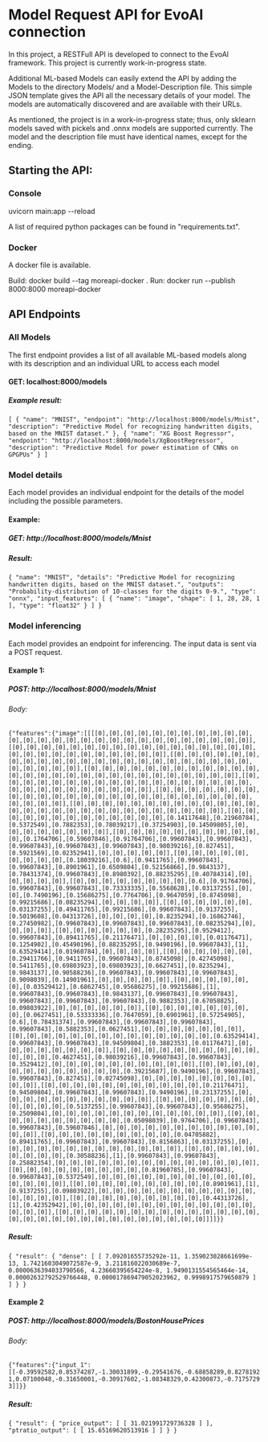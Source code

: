 # Model Request API for EvoAI connection

In this project, a RESTFull API is developed to connect to the EvoAl framework. This project is currently work-in-progress state.

Additional ML-based Models can easily extend the API by adding the Models to the directory Models/ and a Model-Description file. This simple JSON template gives the API all the necessary details of your model. The models are automatically discovered and are available with their URLs. 

As mentioned, the project is in a work-in-progress state; thus, only sklearn models saved with pickels and .onnx models are supported currently. The model and the description file must have identical names, except for the ending. 

## Starting the API:
### Console
uvicorn main:app --reload

A list of required python packages can be found in "requirements.txt".

### Docker
A docker file is available.

Build: docker build --tag moreapi-docker .
Run: docker run --publish 8000:8000 moreapi-docker

## API Endpoints

### All Models

The first endpoint provides a list of all available ML-based models along with its description and an individual URL to access each model

#### GET: localhost:8000/models

##### Example result:

`[
  {
    "name": "MNIST",
    "endpoint": "http://localhost:8000/models/Mnist",
    "description": "Predictive Model for recognizing handwritten digits, based on the MNIST dataset."
  },
  {
    "name": "XG Boost Regressor",
    "endpoint": "http://localhost:8000/models/XgBoostRegressor",
    "description": "Predictive Model for power estimation of CNNs on GPGPUs"
  }
]`

### Model details

Each model provides an individual endpoint for the details of the model including the possible parameters.

#### Example:

##### GET: http://localhost:8000/models/Mnist

##### Result:

`{
  "name": "MNIST",
  "details": "Predictive Model for recognizing handwritten digits, based on the MNIST dataset.",
  "outputs": "Probability-distribution of 10-classes for the digits 0-9.",
  "type": "onnx",
  "input_features": [
    {
      "name": "image",
      "shape": [
        1,
        28,
        28,
        1
      ],
      "type": "float32"
    }
  ]
}`


### Model inferencing

Each model provides an endpoint for inferencing. The input data is sent via a POST request.

#### Example 1:

##### POST: http://localhost:8000/models/Mnist
###### Body:

`{"features":{"image":[[[[0],[0],[0],[0],[0],[0],[0],[0],[0],[0],[0],[0],[0],[0],[0],[0],[0],[0],[0],[0],[0],[0],[0],[0],[0],[0],[0],[0]],[[0],[0],[0],[0],[0],[0],[0],[0],[0],[0],[0],[0],[0],[0],[0],[0],[0],[0],[0],[0],[0],[0],[0],[0],[0],[0],[0],[0]],[[0],[0],[0],[0],[0],[0],[0],[0],[0],[0],[0],[0],[0],[0],[0],[0],[0],[0],[0],[0],[0],[0],[0],[0],[0],[0],[0],[0]],[[0],[0],[0],[0],[0],[0],[0],[0],[0],[0],[0],[0],[0],[0],[0],[0],[0],[0],[0],[0],[0],[0],[0],[0],[0],[0],[0],[0]],[[0],[0],[0],[0],[0],[0],[0],[0],[0],[0],[0],[0],[0],[0],[0],[0],[0],[0],[0],[0],[0],[0],[0],[0],[0],[0],[0],[0]],[[0],[0],[0],[0],[0],[0],[0],[0],[0],[0],[0],[0],[0],[0],[0],[0],[0],[0],[0],[0],[0],[0],[0],[0],[0],[0],[0],[0]],[[0],[0],[0],[0],[0],[0],[0],[0],[0],[0],[0],[0],[0],[0],[0],[0],[0],[0],[0],[0],[0],[0],[0],[0],[0],[0],[0],[0]],[[0],[0],[0],[0],[0],[0],[0],[0],[0],[0],[0],[0],[0],[0.14117648],[0.21960784],[0.5372549],[0.7882353],[0.78039217],[0.37254903],[0.14509805],[0],[0],[0],[0],[0],[0],[0],[0]],[[0],[0],[0],[0],[0],[0],[0],[0],[0],[0],[0],[0.1764706],[0.59607846],[0.91764706],[0.99607843],[0.99607843],[0.99607843],[0.99607843],[0.99607843],[0.98039216],[0.827451],[0.5921569],[0.02352941],[0],[0],[0],[0],[0]],[[0],[0],[0],[0],[0],[0],[0],[0],[0],[0.18039216],[0.6],[0.9411765],[0.99607843],[0.99607843],[0.8901961],[0.6509804],[0.52156866],[0.9843137],[0.78431374],[0.99607843],[0.8980392],[0.88235295],[0.40784314],[0],[0],[0],[0],[0]],[[0],[0],[0],[0],[0],[0],[0],[0],[0.6],[0.91764706],[0.99607843],[0.99607843],[0.73333335],[0.5568628],[0.03137255],[0],[0],[0.7490196],[0.15686275],[0.7764706],[0.9647059],[0.8745098],[0.99215686],[0.08235294],[0],[0],[0],[0]],[[0],[0],[0],[0],[0],[0],[0.03137255],[0.49411765],[0.99215686],[0.99607843],[0.9137255],[0.5019608],[0.04313726],[0],[0],[0],[0],[0.8235294],[0.16862746],[0.27450982],[0.99607843],[0.99607843],[0.99607843],[0.08235294],[0],[0],[0],[0]],[[0],[0],[0],[0],[0],[0],[0.28235295],[0.9529412],[0.99607843],[0.89411765],[0.21176471],[0],[0],[0],[0],[0.01176471],[0.1254902],[0.45490196],[0.88235295],[0.9490196],[0.99607843],[1],[0.63529414],[0.01960784],[0],[0],[0],[0]],[[0],[0],[0],[0],[0],[0],[0.29411766],[0.9411765],[0.99607843],[0.8745098],[0.42745098],[0.5411765],[0.69803923],[0.69803923],[0.6627451],[0.8235294],[0.9843137],[0.90588236],[0.99607843],[0.99607843],[0.99607843],[0.9098039],[0.14901961],[0],[0],[0],[0],[0]],[[0],[0],[0],[0],[0],[0],[0.03529412],[0.6862745],[0.95686275],[0.99215686],[1],[0.99607843],[0.99607843],[0.9843137],[0.99607843],[0.99607843],[0.99607843],[0.99607843],[0.99607843],[0.9882353],[0.67058825],[0.09803922],[0],[0],[0],[0],[0],[0]],[[0],[0],[0],[0],[0],[0],[0],[0],[0.0627451],[0.53333336],[0.7647059],[0.6901961],[0.57254905],[0.6],[0.78431374],[0.99607843],[0.99607843],[0.99607843],[0.99607843],[0.5882353],[0.0627451],[0],[0],[0],[0],[0],[0],[0]],[[0],[0],[0],[0],[0],[0],[0],[0],[0],[0],[0],[0],[0],[0],[0.63529414],[0.99607843],[0.99607843],[0.94509804],[0.3882353],[0.01176471],[0],[0],[0],[0],[0],[0],[0],[0]],[[0],[0],[0],[0],[0],[0],[0],[0],[0],[0],[0],[0],[0],[0.4627451],[0.98039216],[0.99607843],[0.99607843],[0.3529412],[0],[0],[0],[0],[0],[0],[0],[0],[0],[0]],[[0],[0],[0],[0],[0],[0],[0],[0],[0],[0],[0],[0],[0.39215687],[0.9490196],[0.99607843],[0.99607843],[0.827451],[0.02745098],[0],[0],[0],[0],[0],[0],[0],[0],[0],[0]],[[0],[0],[0],[0],[0],[0],[0],[0],[0],[0],[0],[0.21176471],[0.94509804],[0.99607843],[0.99607843],[0.9490196],[0.23137255],[0],[0],[0],[0],[0],[0],[0],[0],[0],[0],[0]],[[0],[0],[0],[0],[0],[0],[0],[0],[0],[0],[0],[0.5137255],[0.99607843],[0.99607843],[0.95686275],[0.2509804],[0],[0],[0],[0],[0],[0],[0],[0],[0],[0],[0],[0]],[[0],[0],[0],[0],[0],[0],[0],[0],[0],[0],[0.05098039],[0.9764706],[0.99607843],[0.99607843],[0.59607846],[0],[0],[0],[0],[0],[0],[0],[0],[0],[0],[0],[0],[0]],[[0],[0],[0],[0],[0],[0],[0],[0],[0],[0.04705882],[0.89411765],[0.99607843],[0.99607843],[0.8156863],[0.03137255],[0],[0],[0],[0],[0],[0],[0],[0],[0],[0],[0],[0],[0]],[[0],[0],[0],[0],[0],[0],[0],[0],[0],[0.30588236],[1],[0.99607843],[0.99607843],[0.25882354],[0],[0],[0],[0],[0],[0],[0],[0],[0],[0],[0],[0],[0],[0]],[[0],[0],[0],[0],[0],[0],[0],[0],[0],[0.81960785],[0.99607843],[0.99607843],[0.5372549],[0],[0],[0],[0],[0],[0],[0],[0],[0],[0],[0],[0],[0],[0],[0]],[[0],[0],[0],[0],[0],[0],[0],[0],[0],[0.8901961],[1],[0.9137255],[0.09803922],[0],[0],[0],[0],[0],[0],[0],[0],[0],[0],[0],[0],[0],[0],[0]],[[0],[0],[0],[0],[0],[0],[0],[0],[0],[0.44313726],[1],[0.42352942],[0],[0],[0],[0],[0],[0],[0],[0],[0],[0],[0],[0],[0],[0],[0],[0]],[[0],[0],[0],[0],[0],[0],[0],[0],[0],[0],[0],[0],[0],[0],[0],[0],[0],[0],[0],[0],[0],[0],[0],[0],[0],[0],[0],[0]]]]}}`

##### Result:

`{
  "result": {
    "dense": [
      [
        7.09201655735292e-11,
        1.359023028661699e-13,
        1.7421603049072587e-9,
        3.211816022030689e-7,
        0.0000636394033790566,
        4.23660395654224e-8,
        1.9490131554565464e-14,
        0.00002632792529766448,
        0.000017869479052023962,
        0.9998917579650879
      ]
    ]
  }
}`

#### Example 2

##### POST: http://localhost:8000/models/BostonHousePrices
###### Body:

`{"features":{"input_1":[[-0.39592582,0.85374287,-1.30031899,-0.29541676,-0.68858289,0.82781921,0.07100048,-0.31650001,-0.30917602,-1.08348329,0.42300873,-0.71757293]]}}`

##### Result:

`{
  "result": {
    "price_output": [
      [
        31.021991729736328
      ]
    ],
    "ptratio_output": [
      [
        15.65169620513916
      ]
    ]
  }
}`
